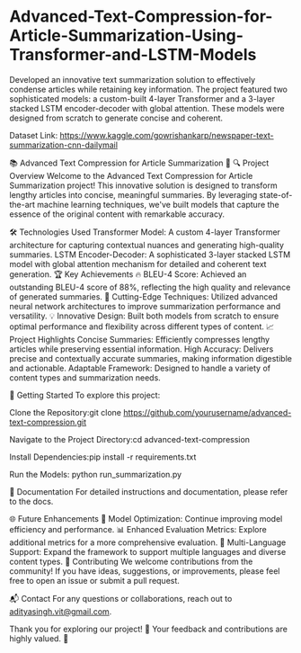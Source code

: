 # Advanced-Text-Compression-for-Article-Summarization-Using-Transformer-and-LSTM-Models #

Developed an innovative text summarization solution to effectively condense articles while retaining key information. The project featured two sophisticated models: a custom-built 4-layer Transformer and a 3-layer stacked LSTM encoder-decoder with global attention. These models were designed from scratch to generate concise and coherent.

Dataset Link: https://www.kaggle.com/gowrishankarp/newspaper-text-summarization-cnn-dailymail

📚 Advanced Text Compression for Article Summarization 🚀
🔍 Project Overview
Welcome to the Advanced Text Compression for Article Summarization project! This innovative solution is designed to transform lengthy articles into concise, meaningful summaries. By leveraging state-of-the-art machine learning techniques, we've built models that capture the essence of the original content with remarkable accuracy.

🛠️ Technologies Used
Transformer Model: A custom 4-layer Transformer architecture for capturing contextual nuances and generating high-quality summaries.
LSTM Encoder-Decoder: A sophisticated 3-layer stacked LSTM model with global attention mechanism for detailed and coherent text generation.
🏆 Key Achievements
🔥 BLEU-4 Score: Achieved an outstanding BLEU-4 score of 88%, reflecting the high quality and relevance of generated summaries.
🌟 Cutting-Edge Techniques: Utilized advanced neural network architectures to improve summarization performance and versatility.
💡 Innovative Design: Built both models from scratch to ensure optimal performance and flexibility across different types of content.
📈 Project Highlights
Concise Summaries: Efficiently compresses lengthy articles while preserving essential information.
High Accuracy: Delivers precise and contextually accurate summaries, making information digestible and actionable.
Adaptable Framework: Designed to handle a variety of content types and summarization needs.

📂 Getting Started
To explore this project:

Clone the Repository:git clone https://github.com/yourusername/advanced-text-compression.git

Navigate to the Project Directory:cd advanced-text-compression

Install Dependencies:pip install -r requirements.txt

Run the Models: python run_summarization.py

📜 Documentation
For detailed instructions and documentation, please refer to the docs.

🌐 Future Enhancements
🚀 Model Optimization: Continue improving model efficiency and performance.
📊 Enhanced Evaluation Metrics: Explore additional metrics for a more comprehensive evaluation.
🔄 Multi-Language Support: Expand the framework to support multiple languages and diverse content types.
🤝 Contributing
We welcome contributions from the community! If you have ideas, suggestions, or improvements, please feel free to open an issue or submit a pull request.

📬 Contact
For any questions or collaborations, reach out to adityasingh.vit@gmail.com.

Thank you for exploring our project! 🌟 Your feedback and contributions are highly valued. 🚀
